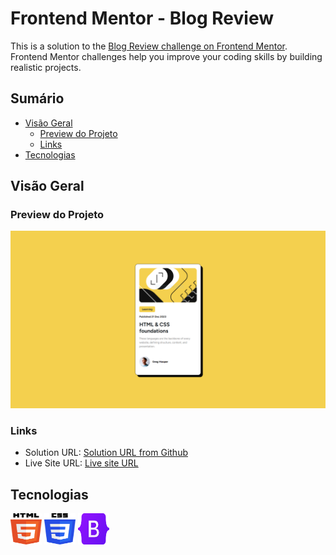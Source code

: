 # Frontend Mentor - Blog Review

This is a solution to the [Blog Review challenge on Frontend Mentor](https://www.frontendmentor.io/challenges/blog-preview-card-ckPaj01IcS). Frontend Mentor challenges help you improve your coding skills by building realistic projects. 

## Sumário

- [Visão Geral](#visão-geral)
  - [Preview do Projeto](#preview-do-projeto)
  - [Links](#links)
- [Tecnologias](#tecnologias)

## Visão Geral

### Preview do Projeto

![Screenshot of the project](./readme/screenshot.png)

### Links

- Solution URL: [Solution URL from Github](https://github.com/gustavo-martins-pereira/Blog_Review_with_Bootstrap)
- Live Site URL: [Live site URL](https://gustavo-martins-pereira.github.io/Blog_Review_with_Bootstrap/)

## Tecnologias

<div>
    <img width="50" height="50" src="./readme/html-5.svg" alt="HTML5 Logo" title="HTML Logo"/>
    <img width="50" height="50" src="./readme/css-3.svg" alt="CSS Logo" title="CSS Logo"/>
    <img width="50" height="50" src="./readme/bootstrap.svg" alt="Boostrap Logo" title="Bootstrap Logo"/>
</div>
